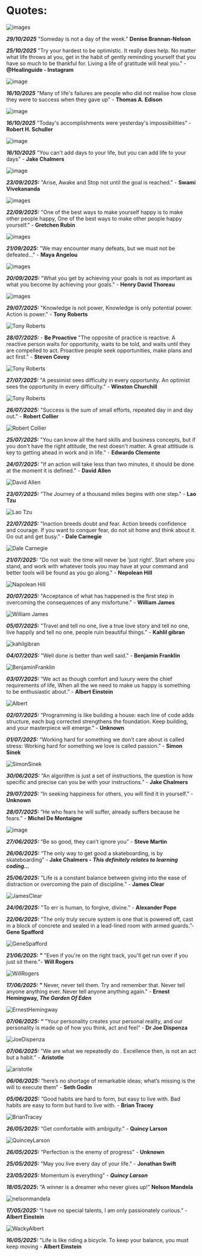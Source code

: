 # Quotes:

![images](/Images/BookShelf.jpg)

**_29/10/2025_** "Someday is not a day of the week." **Denise Brannan-Nelson**

**_25/10/2025_** "Try your hardest to be optimistic. It really does help. No matter what life throws at you, get in the habit of gently reminding yourself that you have so much to be thankful for. Living a life of gratitude will heal you." - **@Healinguide - Instagram**

![image](/Images/Gratitude.png)

**_16/10/2025_** "Many of life's failures are people who did not realise how close they were to success when they gave up" - **Thomas A. Edison**

![image](/Images/Thomas%20Edison.jpg)

**_16/10/2025_** "Today's accomplishments were yesterday's impossibilities" - **Robert H. Schuller**

![image](/Images/Robert-H-Schuller.jpg)

**_16/10/2025_** "You can't add days to your life, but you can add life to your days" - **Jake Chalmers**

![image](/Images/JakeChalmers.png)

**_23/09/2025:_** "Arise, Awake and Stop not until the goal is reached." - **Swami Vivekananda**

![images](/Images/Swami_Vivekananda.jpg) 

**_22/09/2025:_** "One of the best ways to make yourself happy is to make other people happy, One of the best ways to make other people happy yourself." - **Gretchen Rubin**

![images](/Images/GretchinRubin.jpg) 

**_21/09/2025:_** "We may encounter many defeats, but we must not be defeated..." - **Maya Angelou**

![images](/Images/ANGELOU-superJumbo.jpg) 

**_20/09/2025:_** "What you get by achieving your goals is not as important as what you become by achieving your goals." - **Henry David Thoreau**

![images](/Images/Henry-David-Thoreau.jpg) 

**_29/07/2025:_** "Knowledge is not power, Knowledge is only potential power. Action is power." - **Tony Roberts** 

![Tony Roberts](/Images/TonyRoberts.jpg)

**_28/07/2025:_** - <b>Be Proactive</b> "The opposite of practice is reactive. A reactive person waits for opportunity, waits to be told, and waits until they are compelled to act. Proactive people seek opportunities, make plans and act first." - **Steven Covey** 

![Tony Roberts](/Images/StevenCovey.jpg)

**_27/07/2025:_** "A pessimist sees difficulty in every opportunity. An optimist sees the opportunity in every difficulty." - **Winston Churchill** 

![Tony Roberts](/Images/winstonChurchill.webp)


**_26/07/2025:_** "Success is the sum of small efforts, repeated day in and day out." - **Robert Collier** 

![Robert Collier](/Images/Robert-Collier.webp)

**_25/07/2025:_** "You can know all the hard skills and business concepts, but if you don't have the right attitude, the rest doesn't matter. A great attitiude is key to getting ahead in work and in life." - **Edwardo Clemente** 

**_24/07/2025:_** "If an action will take less than two minutes, it should be done at the moment it is defined." - **David Allen** 

![David Allen](/Images/DavidAllen.jpg)

**_23/07/2025:_** "The Journey of a thousand miles begins with one step." - **Lao Tzu** 

![Lao Tzu](/Images/Lao%20Tzu.jpg)

**_22/07/2025:_** "Inaction breeds doubt and fear. Action breeds confidence and courage. If you want to conquer fear, do not sit home and think about it. Go out and get busy." - **Dale Carnegie** 

![Dale Carnegie](/Images/dalecarnegie.webp)

**_21/07/2025:_** "Do not wait: the time will never be 'just right'. Start where you stand, and work with whatever tools you may have at your command and better tools will be found as you go along." - **Nepolean Hill** 

![Napolean Hill](/Images/Who-Is-Napoleon-Hill.jpg)

**_20/07/2025:_** "Acceptance of what has happened is the first step in overcoming the consequences of any misfortune." - **William James**

![William James](/Images/WillamJames.jpg)

**_05/07/2025:_** "Travel and tell no one, live a true love story and tell no one, live happily and tell no one, people ruin beautiful things." - **Kahlil gibran**

![kahilgibran](/Images/kahil_gibran.jpg)

**_04/07/2025:_** "Well done is better than well said." - **Benjamin Franklin**

![BenjaminFranklin](/Images/benjaminFranklin.jpeg)

**_03/07/2025:_** “We act as though comfort and luxury were the chief requirements of life, When all the we need to make us happy is something to be enthusiastic about.” - **Albert Einstein**

![Albert](/Images/Albert%20Einstein.jpg)

**_02/07/2025:_** “Programming is like building a house: each line of code adds structure, each bug corrected strengthens the foundation. Keep building, and your masterpiece will emerge.” - **Unknown**

**_01/07/2025:_** “Working hard for something we don’t care about is called stress: Working hard for something we love is called passion.” - **Simon Sinek**

![SimonSinek](/Images/Simon_Sinek.jpg)

**_30/06/2025:_** “An algorithm is just a set of instructions, the question is how specific and precise can you be with your instructions.” - **Jake Chalmers**

**_29/07/2025:_** “In seeking happiness for others, you will find it in yourself.” - **Unknown**

**_28/07/2025:_** “He who fears he will suffer, already suffers because he fears.” - **Michel De Montaigne**

![image](/Images/michel-de-montaigne.jpg)

**_27/06/2025:_** “Be so good, they can’t ignore you” - **Steve Martin**

**_26/06/2025:_** “The only way to get good a skateboarding, is by skateboarding” - **Jake Chalmers - <i>This definitely relates to learning coding...**</i>

**_25/06/2025:_** "Life is a constant balance between giving into the ease of distraction or overcoming the pain of discipline.” - **James Clear**

![JamesClear](/Images/James-clear.png)

**_24/06/2025:_** "To err is human, to forgive, divine.” - **Alexander Pope**

**_22/06/2025:_** "The only truly secure system is one that is powered off, cast in a block of concrete and sealed in a lead-lined room with armed guards.”- **Gene Spafford**

![GeneSpafford](/Images/genne%20spafford.jpg)

**_21/06/2025: "_** "Even if you're on the right track, you'll get run over if you just sit there."- **Will Rogers**

![WillRogers](/Images/Will-Rogers.jpg)

**_17/06/2025: "_** Never, never tell them. Try and remember that. Never tell anyone anything ever. Never tell anyone anything again." - **Ernest Hemingway, <i>The Garden Of Eden**</i>

![ErnestHemingway](/Images/ernest-hemingway.webp)

**_07/06/2025: “_** "Your personality creates your personal reality, and our personality is made up of how you think, act and feel” - **Dr Joe Dispenza**

![JoeDispenza](/Images/Joe-Dispenza-scaled.jpg)

**_07/06/2025:_** "We are what we repeatedly do . Excellence then, is not an act but a habit.” - **Aristotle**

![aristotle](/Images/Aristotle.jpg)

**_06/06/2025:_** “here’s no shortage of remarkable ideas; what’s missing is the will to execute them” - **Seth Godin**

**_05/06/2025:_** “Good habits are hard to form, but easy to live with. Bad habits are easy to form but hard to live with. - **Brian Tracey**

![BrianTracey](/Images/Brian-Tracy.jpg)

**_26/05/2025:_** “Get comfortable with ambiguity.” - **Quincy Larson**

![QuinceyLarson](/Images/Quincey%20Larson.png)

**_26/05/2025:_** “Perfection is the enemy of progress" - **Unknown**

**_25/05/2025:_** "May you live every day of your life." - **Jonathan Swift**

**_23/05/2025:_** Momentum is everything” - **_Quincy Larson_**

**_18/05/2025_:** “A winner is a dreamer who never gives up!” **Nelson Mandela**

![nelsonmandela](/Images/nelson-mandela.jpg)

**_17/05/2025:_** “I have no special talents, I am only passionately curious." - **Albert Einstein**

![WackyAlbert](/Images/WackyAlbert.jpg)

**_16/05/2025:_** "Life is like riding a bicycle. To keep your balance, you must keep moving - **Albert Einstein**


